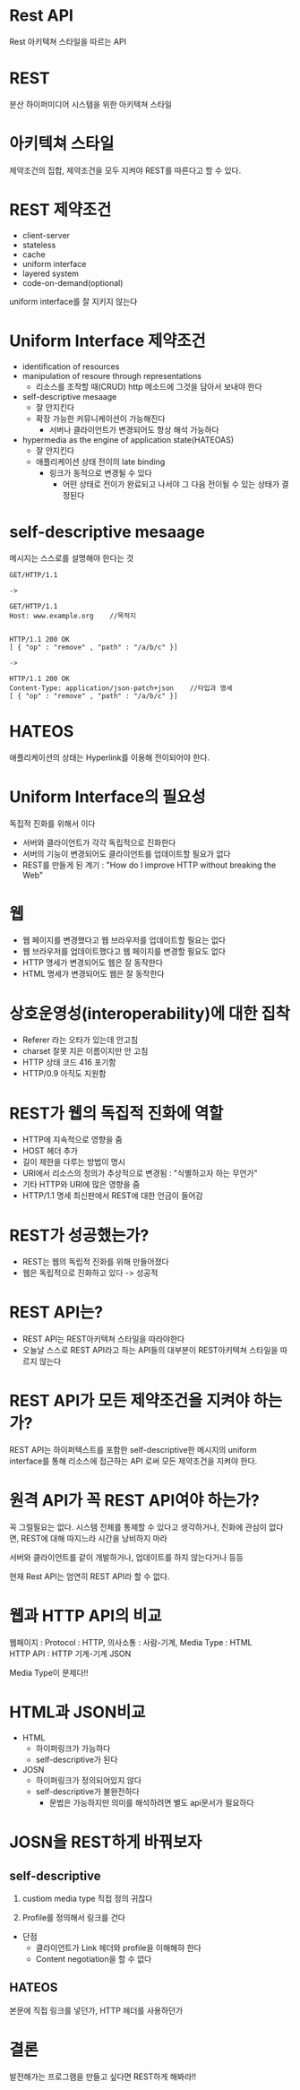 # Rest API
Rest 아키텍쳐 스타일을 따르는 API

# REST
분산 하이퍼미디어 시스템을 위한 아키텍쳐 스타일

# 아키텍쳐 스타일 
제약조건의 집합, 제약조건을 모두 지켜야 REST를 따른다고 할 수 있다.

# REST 제약조건
* client-server
* stateless
* cache
* uniform interface
* layered system
* code-on-demand(optional)

uniform interface를 잘 지키지 않는다

# Uniform Interface 제약조건 
* identification of resources
* manipulation of resoure through representations
    * 리소스를 조작할 때(CRUD) http 메소드에 그것을 담아서 보내야 한다
* self-descriptive mesaage
    * 잘 안지킨다
    * 확장 가능한 커뮤니케이션이 가능해진다
        * 서버나 클라이언트가 변경되어도 항상 해석 가능하다
* hypermedia as the engine of application state(HATEOAS)
    * 잘 안지킨다
    * 애플리케이션 상태 전이의 late binding
        * 링크가 동적으로 변경될 수 있다
            * 어떤 상태로 전이가 완료되고 나서야 그 다음 전이될 수 있는 상태가 결정된다

# self-descriptive mesaage
메시지는 스스로를 설명해야 한다는 것

    GET/HTTP/1.1

    ->

    GET/HTTP/1.1
    Host: www.example.org    //목적지


    HTTP/1.1 200 OK
    [ { "op" : "remove" , "path" : "/a/b/c" }]

    ->

    HTTP/1.1 200 OK
    Content-Type: application/json-patch+json    //타입과 명세
    [ { "op" : "remove" , "path" : "/a/b/c" }]

# HATEOS
애플리케이션의 상태는 Hyperlink를 이용해 전이되어야 한다.


# Uniform Interface의 필요성
독집적 진화를 위해서 이다

* 서버와 클라이언트가 각각 독립적으로 진화한다
* 서버의 기능이 변경되어도 클라이언트를 업데이트할 필요가 없다
* REST를 만들게 된 계기 : "How do I improve HTTP without breaking the Web"

# 웹
* 웹 페이지를 변경했다고 웹 브라우저를 업데이트할 필요는 없다
* 웹 브라우저를 업데이트했다고 웹 페이지를 변경할 필요도 없다
* HTTP 명세가 변경되어도 웹은 잘 동작한다
* HTML 명세가 변경되어도 웹은 잘 동작한다

# 상호운영성(interoperability)에 대한 집착
* Referer 라는 오타가 있는데 안고침
* charset 잘못 지은 이름이지만 안 고침
* HTTP 상태 코드 416 포기함 
* HTTP/0.9 아직도 지원함

# REST가 웹의 독집적 진화에 역할
* HTTP에 지속적으로 영향을 줌
* HOST 헤더 추가
* 길이 제한을 다루는 방법이 명시
* URI에서 리소스의 정의가 추상적으로 변경됨 : "식별하고자 하는 무언가"
* 기타 HTTP와 URI에 많은 영향을 줌
* HTTP/1.1 명세 최신판에서 REST에 대한 언금이 들어감

# REST가 성공했는가?
* REST는 웹의 독립적 진화를 위해 만들어졌다
* 웹은 독립적으로 진화하고 있다 -> 성공적

# REST API는?
* REST API는 REST아키텍쳐 스타일을 따라야한다
* 오늘날 스스로 REST API라고 하는 API들의 대부분이 REST아키텍쳐 스타일을 따르지 않는다

# REST API가 모든 제약조건을 지켜야 하는가?
REST API는 하이퍼텍스트를 포함한 self-descriptive한 메시지의 uniform interface를 통해 리소스에 접근하는 API 로써 모든 제약조건을 지켜야 한다.

# 원격 API가 꼭 REST API여야 하는가?
꼭 그럴필요는 없다. 시스템 전체를 통제할 수 있다고 생각하거나, 진화에 관심이 없다면, REST에 대해 따지느라 시간을 낭비하지 마라

서버와 클라이언트를 같이 개발하거나, 업데이트를 하지 않는다거나 등등

현재 Rest API는 엄연히 REST API라 할 수 없다. 

# 웹과 HTTP API의 비교
웹페이지 : Protocol : HTTP,  의사소통 : 사람-기계,  Media Type : HTML  
HTTP API : HTTP 기계-기계 JSON

Media Type이 문제다!!

# HTML과 JSON비교
* HTML
    * 하이퍼링크가 가능하다
    * self-descriptive가 된다
* JOSN
    * 하이퍼링크가 정의되어있지 않다
    * self-descriptive가 불완전하다
        * 문법은 가능하지만 의미를 해석하려면 별도 api문서가 필요하다

# JOSN을 REST하게 바꿔보자
## self-descriptive

1. custiom media type
직접 정의 귀찮다

2. Profile를 정의해서 링크를 건다

* 단점
    * 클라이언트가 Link 헤더와 profile을 이해해햐 한다
    * Content negotiation을 할 수 없다

## HATEOS
본문에 직접 링크를 넣던가, HTTP 헤더를 사용하던가


# 결론
발전해가는 프로그램을 만들고 싶다면 REST하게 해봐라!!
